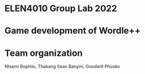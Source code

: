 
#  ELEN4010 Group Lab 2022 

#  Game development of Wordle++ 

#  Team organization
 
   Ntsemi Bophilo,
   Thabang Sean Banyini,
   Goodwill Phooko


